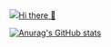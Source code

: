 <div style="display:flex; flex-direction:row;"><a href="https://velog.io/@coding_cat">
  <img src="https://img.shields.io/badge/velog-20C997?
    
    style=flat&logo=V&logoColor=white&link=https://velog.io/@coding_cat"/></a>

### Hi there 👋
![Anurag's GitHub stats](https://github-readme-stats.vercel.app/api?username=jongkweanlee&show_icons=true&theme=aura_dark)
